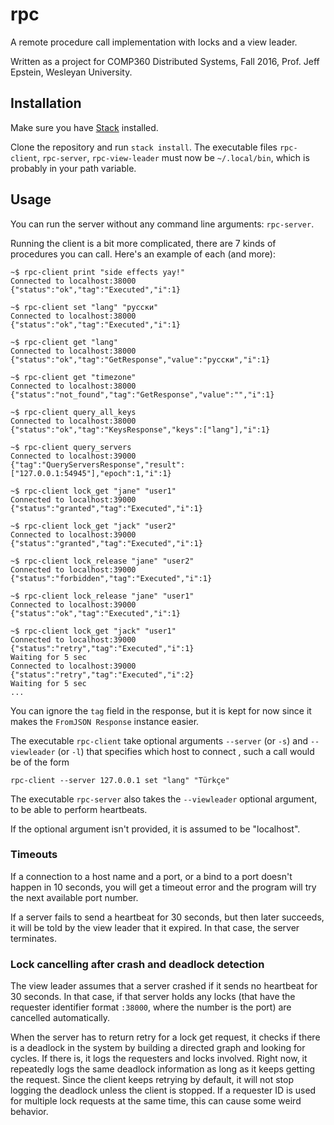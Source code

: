 # rpc

A remote procedure call implementation with locks and a view leader.

Written as a project for COMP360 Distributed Systems, Fall 2016, Prof. Jeff
Epstein, Wesleyan University.

## Installation

Make sure you have [Stack](http://haskellstack.org) installed.

Clone the repository and run `stack install`. The executable files
`rpc-client`, `rpc-server`, `rpc-view-leader` must now be `~/.local/bin`, which
is probably in your path variable.

## Usage

You can run the server without any command line arguments: `rpc-server`.

Running the client is a bit more complicated, there are 7 kinds of procedures
you can call. Here's an example of each (and more):

```
~$ rpc-client print "side effects yay!"
Connected to localhost:38000
{"status":"ok","tag":"Executed","i":1}

~$ rpc-client set "lang" "русски"
Connected to localhost:38000
{"status":"ok","tag":"Executed","i":1}

~$ rpc-client get "lang"
Connected to localhost:38000
{"status":"ok","tag":"GetResponse","value":"русски","i":1}

~$ rpc-client get "timezone"
Connected to localhost:38000
{"status":"not_found","tag":"GetResponse","value":"","i":1}

~$ rpc-client query_all_keys
Connected to localhost:38000
{"status":"ok","tag":"KeysResponse","keys":["lang"],"i":1}

~$ rpc-client query_servers
Connected to localhost:39000
{"tag":"QueryServersResponse","result":["127.0.0.1:54945"],"epoch":1,"i":1}

~$ rpc-client lock_get "jane" "user1"
Connected to localhost:39000
{"status":"granted","tag":"Executed","i":1}

~$ rpc-client lock_get "jack" "user2"
Connected to localhost:39000
{"status":"granted","tag":"Executed","i":1}

~$ rpc-client lock_release "jane" "user2"
Connected to localhost:39000
{"status":"forbidden","tag":"Executed","i":1}

~$ rpc-client lock_release "jane" "user1"
Connected to localhost:39000
{"status":"ok","tag":"Executed","i":1}

~$ rpc-client lock_get "jack" "user1"
Connected to localhost:39000
{"status":"retry","tag":"Executed","i":1}
Waiting for 5 sec
Connected to localhost:39000
{"status":"retry","tag":"Executed","i":2}
Waiting for 5 sec
...
```

You can ignore the `tag` field in the response, but it is kept for now since it
makes the `FromJSON Response` instance easier.

The executable  `rpc-client` take optional arguments `--server` (or `-s`) and
`--viewleader` (or `-l`) that specifies which host to connect , such a call
would be of the form

```
rpc-client --server 127.0.0.1 set "lang" "Türkçe"
```

The executable `rpc-server` also takes the `--viewleader` optional argument, to
be able to perform heartbeats.

If the optional argument isn't provided, it is assumed to be "localhost".

### Timeouts

If a connection to a host name and a port, or a bind to a port doesn't happen
in 10 seconds, you will get a timeout error and the program will try the next
available port number.

If a server fails to send a heartbeat for 30 seconds, but then later succeeds,
it will be told by the view leader that it expired. In that case, the server
terminates.

### Lock cancelling after crash and deadlock detection

The view leader assumes that a server crashed if it sends no heartbeat for 30
seconds.  In that case, if that server holds any locks (that have the requester
identifier format `:38000`, where the number is the port) are cancelled
automatically.

When the server has to return retry for a lock get request, it checks if there
is a deadlock in the system by building a directed graph and looking for
cycles. If there is, it logs the requesters and locks involved. Right now, it
repeatedly logs the same deadlock information as long as it keeps getting the
request. Since the client keeps retrying by default, it will not stop logging
the deadlock unless the client is stopped. If a requester ID is used for
multiple lock requests at the same time, this can cause some weird behavior.
